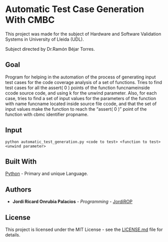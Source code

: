 # Automatic Test Case Generation With CMBC
This project was made for the subject of Hardware and Software Validation Systems in University of Lleida (UDL).

Subject directed by Dr.Ramón Béjar Torres.

## Goal
Program for helping in the automation of the process of generating input test cases for the code coverage analysis of a set of functions. Tries to find test cases for all the assert( 0 ) points of the function funcnameinside ccode source code, and using k for the unwind parameter. Also, for each case, tries to find a set of input values for the parameters of the function with name funcname located inside source file ccode, and that the set of input values make the function to reach the “assert( 0 )” point of the function with cbmc identifier propname.

## Input
```
python automatic_test_generation.py <code to test> <function to test> <unwind parameter>
```

## Built With
[Python](https://www.python.org/) - Primary and unique Language.


## Authors
* **Jordi Ricard Onrubia Palacios** - *Programming* - [JordiROP](https://github.com/JordiROP)

## License
This project is licensed under the MIT License - see the [LICENSE.md](LICENSE.md) file for details.
